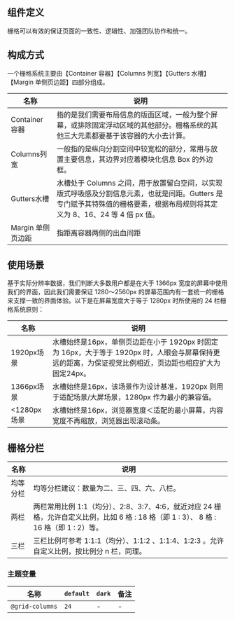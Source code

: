 ## 组件定义

栅格可以有效的保证页面的一致性、逻辑性、加强团队协作和统一。

## 构成方式

一个栅格系统主要由【Container 容器】【Columns 列宽】【Gutters 水槽】【Margin 单侧页边距】四部分组成。

| 名称 | 说明  |
| --- | ---  |
| Container容器 | 指的是我们需要布局信息的版面区域，一般为整个屏幕，或排除固定浮动区域的其他部分。栅格系统的其他三大元素都要基于该容器的大小去计算。 |
| Columns列宽 | 一般指的是纵向分割空间中较宽松的部分，常用与放置主要信息，其边界对应着模块化信息 Box 的外边框。 |
| Gutters水槽 | 水槽处于 Columns 之间，用于放置留白空间，以实现版式呼吸感及分割信息元素，也就是间距。Gutters 是专门赋予其特殊值的栅格要素，根据布局规则将其定义为 8、16、24 等 4 倍 px 值。 |
| Margin 单侧页边距 | 指距离容器两侧的出血间距 |

## 使用场景

基于实际分辨率数据，我们判断大多数用户都是在大于 1366px 宽度的屏幕中使用我们的界面，因此我们需要保证 1280～2560px 的屏幕范围内有一套统一的栅格来支撑一致的界面体验。以下是在屏幕宽度大于等于 1280px 时所使用的 24 栏栅格系统原则：

| 名称 | 说明  |
| --- | ---  |
| 1920px场景 | 水槽始终是16px，单侧页边距在小于 1920px 时固定为 16px，大于等于 1920px 时，人眼会与屏幕保持更远的距离，为保证视觉比例相近，页边距也相应扩大为固定24px。 |
| 1366px场景 | 水槽始终是16px，该场景作为设计基准，1920px 则用于适配场景/大屏场景，1280px 作为最小的兼容值。 |
| <1280px场景 | 水槽始终是16px，浏览器宽度＜适配的最小屏幕，内容宽度不再缩放，浏览器出现滚动条。 |

## 栅格分栏

| 名称 | 说明  |
| --- | ---  |
| 均等分栏 | 均等分栏建议：数量为二、三、四、六、八栏。 |
| 两栏 | 两栏常用比例 1:1（均分）、2:8、3:7、4:6，就近对应 24 栅格，允许自定义比例，比如 6 格 : 18 格（即 1 : 3）、 8 格 : 16 格（即 1 : 2）等。 |
| 三栏 | 三栏比例可参考 1:1:1（均分）、1:1:2 、1:1:4、1:2:3 。允许自定义比例，按比例分 n 栏，同理。 |

### 主题变量

| 名称 | `default` | `dark` | 备注 |
| --- | --- | --- | --- |
| `@grid-columns` | `24` | - | - |
